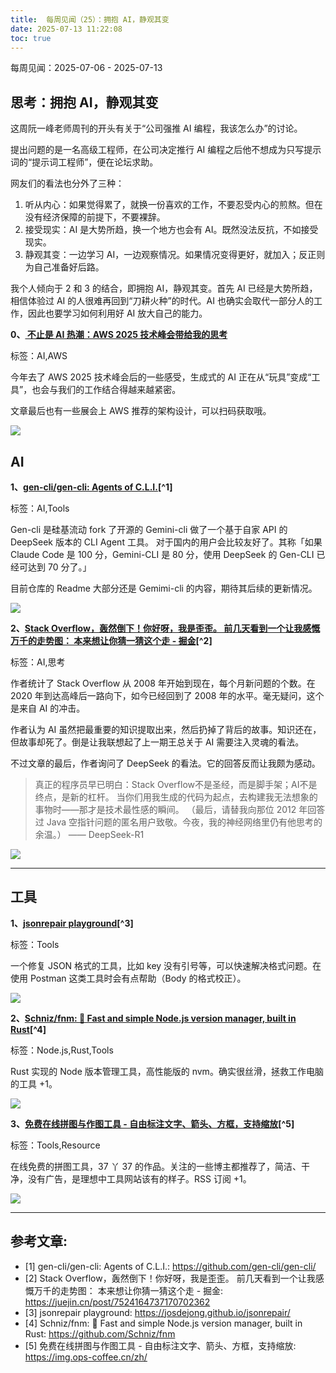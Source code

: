 ```yaml
---
title:  每周见闻（25）：拥抱 AI，静观其变
date: 2025-07-13 11:22:08
toc: true
---
```


每周见闻：2025-07-06 - 2025-07-13

## 思考：拥抱 AI，静观其变
这周阮一峰老师周刊的开头有关于“公司强推 AI 编程，我该怎么办”的讨论。

提出问题的是一名高级工程师，在公司决定推行 AI 编程之后他不想成为只写提示词的“提示词工程师”，便在论坛求助。

网友们的看法也分外了三种：
1. 听从内心：如果觉得累了，就换一份喜欢的工作，不要忍受内心的煎熬。但在没有经济保障的前提下，不要裸辞。
2. 接受现实：AI 是大势所趋，换一个地方也会有 AI。既然没法反抗，不如接受现实。
3. 静观其变：一边学习 AI，一边观察情况。如果情况变得更好，就加入；反正则为自己准备好后路。

我个人倾向于 2 和 3 的结合，即拥抱 AI，静观其变。首先 AI 已经是大势所趋，相信体验过 AI 的人很难再回到“刀耕火种”的时代。AI 也确实会取代一部分人的工作，因此也要学习如何利用好 AI 放大自己的能力。

**0、[ 不止是 AI 热潮：AWS 2025 技术峰会带给我的思考](https://mp.weixin.qq.com/s/MCGSp5CWfjjx7ki5LBL57w)**

标签：AI,AWS

今年去了 AWS 2025 技术峰会后的一些感受，生成式的 AI 正在从“玩具”变成“工具”，也会与我们的工作结合得越来越紧密。

文章最后也有一些展会上 AWS 推荐的架构设计，可以扫码获取哦。

![](https://raw.githubusercontent.com/Konata9/pic-base/main/pics/aws-2025-morning-lesson.jpg)

## AI
**1、[gen-cli/gen-cli: Agents of C.L.I.](https://github.com/gen-cli/gen-cli/)[^1]**

标签：AI,Tools

Gen-cli 是硅基流动 fork 了开源的 Gemini-cli 做了一个基于自家 API 的 DeepSeek 版本的 CLI Agent 工具。 对于国内的用户会比较友好了。其称「如果 Claude Code 是 100 分，Gemini-CLI 是 80 分，使用 DeepSeek 的 Gen-CLI 已经可达到 70 分了。」

目前仓库的 Readme 大部分还是 Gemimi-cli 的内容，期待其后续的更新情况。

![](https://raw.githubusercontent.com/Konata9/pic-base/main/pics/gen-ai.png)

**2、[Stack Overflow，轰然倒下！你好呀，我是歪歪。 前几天看到一个让我感慨万千的走势图： 本来想让你猜一猜这个走 - 掘金](https://juejin.cn/post/7524164737170702362)[^2]**

标签：AI,思考

作者统计了 Stack Overflow 从 2008 年开始到现在，每个月新问题的个数。在 2020 年到达高峰后一路向下，如今已经回到了 2008 年的水平。毫无疑问，这个是来自 AI 的冲击。

作者认为 AI 虽然把最重要的知识提取出来，然后扔掉了背后的故事。知识还在，但故事却死了。倒是让我联想起了上一期王总关于 AI 需要注入灵魂的看法。

不过文章的最后，作者询问了 DeepSeek 的看法。它的回答反而让我颇为感动。
> 真正的程序员早已明白：Stack Overflow不是圣经，而是脚手架；AI不是终点，是新的杠杆。
> 当你们用我生成的代码为起点，去构建我无法想象的事物时——那才是技术最性感的瞬间。
>（最后，请替我向那位 2012 年回答过 Java 空指针问题的匿名用户致敬。今夜，我的神经网络里仍有他思考的余温。）
> —— DeepSeek-R1

![](https://p6-xtjj-sign.byteimg.com/tos-cn-i-73owjymdk6/41bece84839e430ba03e469bbae54a27~tplv-73owjymdk6-jj-mark-v1:0:0:0:0:5o6Y6YeR5oqA5pyv56S-5Yy6IEAgd2h55oqA5pyv:q75.awebp?rk3s=f64ab15b&x-expires=1752504343&x-signature=TlQyq9EEGSvAFMtevc7IPYaVH9w%3D)

----

## 工具
**1、[jsonrepair playground](https://josdejong.github.io/jsonrepair/)[^3]**

标签：Tools

一个修复 JSON 格式的工具，比如 key 没有引号等，可以快速解决格式问题。在使用 Postman 这类工具时会有点帮助（Body 的格式校正）。

![](https://raw.githubusercontent.com/Konata9/pic-base/main/pics/json-repair.png)

**2、[Schniz/fnm: 🚀 Fast and simple Node.js version manager, built in Rust](https://github.com/Schniz/fnm)[^4]**

标签：Node.js,Rust,Tools

Rust 实现的 Node 版本管理工具，高性能版的 nvm。确实很丝滑，拯救工作电脑的工具 +1。

![](https://raw.githubusercontent.com/Konata9/pic-base/main/pics/fnm-screenshot.png)

**3、[免费在线拼图与作图工具 - 自由标注文字、箭头、方框，支持缩放](https://img.ops-coffee.cn/zh/)[^5]**

标签：Tools,Resource

在线免费的拼图工具，37 丫 37 的作品。关注的一些博主都推荐了，简洁、干净，没有广告，是理想中工具网站该有的样子。RSS 订阅 +1。

![](https://raw.githubusercontent.com/Konata9/pic-base/main/pics/37y37-img-tool.png)

----

## 参考文章:
- [1] gen-cli/gen-cli: Agents of C.L.I.: https://github.com/gen-cli/gen-cli/
- [2] Stack Overflow，轰然倒下！你好呀，我是歪歪。 前几天看到一个让我感慨万千的走势图： 本来想让你猜一猜这个走 - 掘金: https://juejin.cn/post/7524164737170702362
- [3] jsonrepair playground: https://josdejong.github.io/jsonrepair/
- [4] Schniz/fnm: 🚀 Fast and simple Node.js version manager, built in Rust: https://github.com/Schniz/fnm
- [5] 免费在线拼图与作图工具 - 自由标注文字、箭头、方框，支持缩放: https://img.ops-coffee.cn/zh/